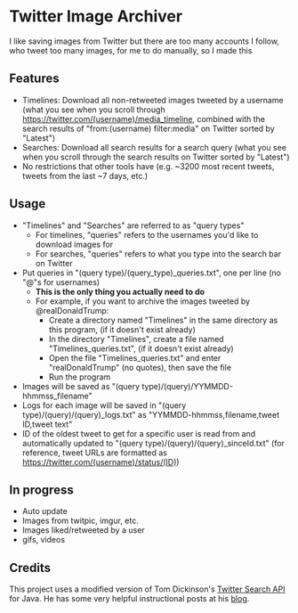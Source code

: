 # Twitter Image Archiver
I like saving images from Twitter but there are too many accounts I follow, who tweet too many images, for me to do manually, so I made this

## Features
* Timelines: Download all non-retweeted images tweeted by a username (what you see when you scroll through https://twitter.com/(username)/media_timeline, combined with the search results of "from:(username) filter:media" on Twitter sorted by "Latest")
* Searches: Download all search results for a search query (what you see when you scroll through the search results on Twitter sorted by "Latest")
* No restrictions that other tools have (e.g. ~3200 most recent tweets, tweets from the last ~7 days, etc.)

## Usage
* "Timelines" and "Searches" are referred to as "query types"
  * For timelines, "queries" refers to the usernames you'd like to download images for
  * For searches, "queries" refers to what you type into the search bar on Twitter
* Put queries in "(query type)/(query_type)_queries.txt", one per line (no "@"s for usernames)
  * **This is the only thing you actually need to do**
  * For example, if you want to archive the images tweeted by @realDonaldTrump:
    * Create a directory named "Timelines" in the same directory as this program, (if it doesn't exist already)
    * In the directory "Timelines", create a file named "Timelines_queries.txt", (if it doesn't exist already)
    * Open the file "Timelines_queries.txt" and enter "realDonaldTrump" (no quotes), then save the file
    * Run the program
* Images will be saved as "(query type)/(query)/YYMMDD-hhmmss_filename"
* Logs for each image will be saved in "(query type)/(query)/(query)_logs.txt" as "YYMMDD-hhmmss,filename,tweet ID,tweet text"
* ID of the oldest tweet to get for a specific user is read from and automatically updated to "(query type)/(query)/(query)_sinceId.txt" (for reference, tweet URLs are formatted as https://twitter.com/(username)/status/(ID))

## In progress
* Auto update
* Images from twitpic, imgur, etc.
* Images liked/retweeted by a user
* gifs, videos

## Credits
This project uses a modified version of Tom Dickinson's [Twitter Search API](https://github.com/tomkdickinson/TwitterSearchAPI) for Java. He has some very helpful instructional posts at his [blog](http://tomkdickinson.co.uk/).
